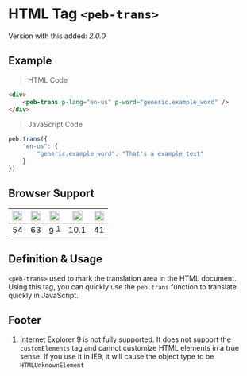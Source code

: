 # HTML Tag `<peb-trans>`
Version with this added: *2.0.0*
## Example
> HTML Code
```html
<div>
    <peb-trans p-lang="en-us" p-word="generic.example_word" />
</div>
```
> JavaScript Code
```javascript
peb.trans({
    "en-us": {
        "generic.example_word": "That's a example text"
    }
})
```
## Browser Support
| <img src="https://simpleicons.org/icons/googlechrome.svg" width="20" /> | <img src="https://simpleicons.org/icons/firefox.svg" width="20" /> | <img src="https://simpleicons.org/icons/internetexplorer.svg" width="20" /> | <img src="https://simpleicons.org/icons/safari.svg" width="20" /> | <img src="https://simpleicons.org/icons/opera.svg" width="20" /> |
| :---: | :---: | :---: | :---: | :---: |
| 54 | 63 | 9 <sup><a href="#footer">1</a></sup> | 10.1 | 41 |
## Definition & Usage
`<peb-trans>` used to mark the translation area in the HTML document.  
Using this tag, you can quickly use the `peb.trans` function to translate quickly in JavaScript.  
## Footer
1. Internet Explorer 9 is not fully supported. It does not support the `customElements` tag and cannot customize HTML elements in a true sense. If you use it in IE9, it will cause the object type to be `HTMLUnknownElement`

